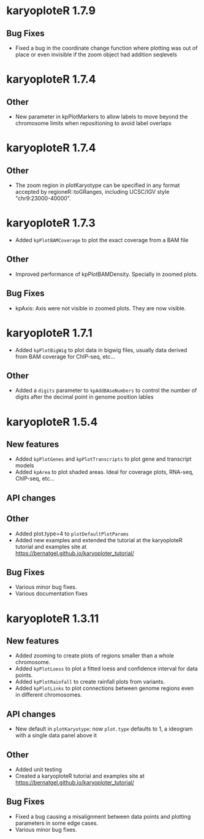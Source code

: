 # karyoploteR 1.7.9

## Bug Fixes

* Fixed a bug in the coordinate change function where plotting was out of place
or even invisible if the zoom object had addition seqlevels

# karyoploteR 1.7.4

## Other

* New parameter in kpPlotMarkers to allow labels to move beyond the 
chromosome limits when repositioning to avoid label overlaps



# karyoploteR 1.7.4

## Other

* The zoom region in plotKaryotype can be specified in any format accepted
by regioneR::toGRanges, including UCSC/IGV style "chr9:23000-40000".


# karyoploteR 1.7.3

* Added `kpPlotBAMCoverage` to plot the exact coverage from a BAM file

## Other

* Improved performance of kpPlotBAMDensity. Specially in zoomed plots.

## Bug Fixes

* kpAxis: Axis were not visible in zoomed plots. They are now visible.


# karyoploteR 1.7.1

* Added `kpPlotBigWig` to plot data in bigwig files, usually data derived from BAM coverage for ChIP-seq, etc...


## Other

* Added a `digits` parameter to `kpAddBAseNumbers` to control the number of digits after the decimal point in genome position lables


# karyoploteR 1.5.4

## New features

* Added `kpPlotGenes` and `kpPlotTranscripts` to plot gene and transcript models
* Added `kpArea` to plot shaded areas. Ideal for coverage plots, RNA-seq, ChIP-seq, etc...

## API changes


## Other

* Added plot.type=4 to `plotDefaultPlotParams`
* Added new examples and extended the tutorial at the karyoploteR tutorial and examples site at https://bernatgel.github.io/karyoploter_tutorial/


## Bug Fixes

* Various minor bug fixes.
* Various documentation fixes



# karyoploteR 1.3.11

## New features

* Added zooming to create plots of regions smaller than a whole chromosome. 
* Added `kpPlotLoess` to plot a fitted loess and confidence interval for data points.
* Added `kpPlotRainfall` to create rainfall plots from variants.
* Added `kpPlotLinks` to plot connections between genome regions even in different chromosomes.


## API changes

* New default in `plotKaryotype`: now `plot.type` defaults to 1, a ideogram with a single data panel above it


## Other

* Added unit testing
* Created a karyoploteR tutorial and examples site at https://bernatgel.github.io/karyoploter_tutorial/


## Bug Fixes

* Fixed a bug causing a misalignment between data points and plotting parameters in some edge cases.
* Various minor bug fixes.

